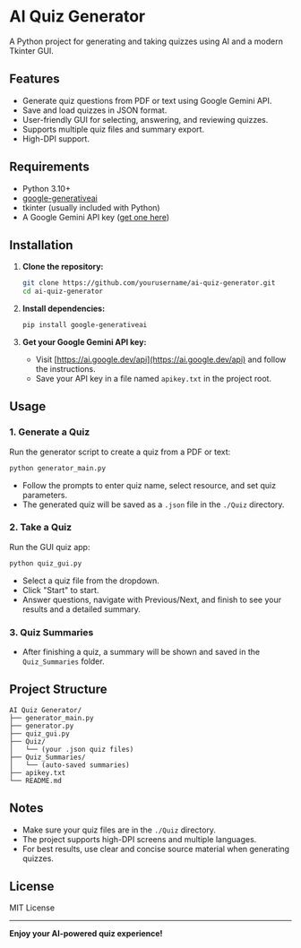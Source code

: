 # AI Quiz Generator

A Python project for generating and taking quizzes using AI and a modern Tkinter GUI.

## Features

- Generate quiz questions from PDF or text using Google Gemini API.
- Save and load quizzes in JSON format.
- User-friendly GUI for selecting, answering, and reviewing quizzes.
- Supports multiple quiz files and summary export.
- High-DPI support.

## Requirements

- Python 3.10+
- [google-generativeai](https://pypi.org/project/google-generativeai/)
- tkinter (usually included with Python)
- A Google Gemini API key ([get one here](https://ai.google.dev/api))

## Installation

1. **Clone the repository:**
    ```bash
    git clone https://github.com/yourusername/ai-quiz-generator.git
    cd ai-quiz-generator
    ```

2. **Install dependencies:**
    ```bash
    pip install google-generativeai
    ```

3. **Get your Google Gemini API key:**
    - Visit [https://ai.google.dev/api](https://ai.google.dev/api) and follow the instructions.
    - Save your API key in a file named `apikey.txt` in the project root.

## Usage

### 1. Generate a Quiz

Run the generator script to create a quiz from a PDF or text:

```bash
python generator_main.py
```

- Follow the prompts to enter quiz name, select resource, and set quiz parameters.
- The generated quiz will be saved as a `.json` file in the `./Quiz` directory.

### 2. Take a Quiz

Run the GUI quiz app:

```bash
python quiz_gui.py
```

- Select a quiz file from the dropdown.
- Click "Start" to start.
- Answer questions, navigate with Previous/Next, and finish to see your results and a detailed summary.

### 3. Quiz Summaries

- After finishing a quiz, a summary will be shown and saved in the `Quiz_Summaries` folder.

## Project Structure

```
AI Quiz Generator/
├── generator_main.py
├── generator.py
├── quiz_gui.py
├── Quiz/
│   └── (your .json quiz files)
├── Quiz_Summaries/
│   └── (auto-saved summaries)
├── apikey.txt
└── README.md
```

## Notes

- Make sure your quiz files are in the `./Quiz` directory.
- The project supports high-DPI screens and multiple languages.
- For best results, use clear and concise source material when generating quizzes.

## License

MIT License

---

**Enjoy your AI-powered quiz experience!**